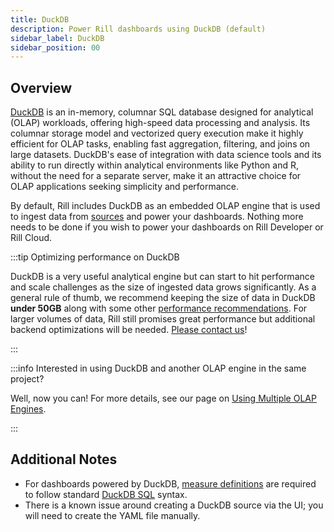 ```yaml
---
title: DuckDB
description: Power Rill dashboards using DuckDB (default)
sidebar_label: DuckDB
sidebar_position: 00
---
```


## Overview

[DuckDB](https://duckdb.org/why_duckdb.html) is an in-memory, columnar SQL database designed for analytical (OLAP) workloads, offering high-speed data processing and analysis. Its columnar storage model and vectorized query execution make it highly efficient for OLAP tasks, enabling fast aggregation, filtering, and joins on large datasets. DuckDB's ease of integration with data science tools and its ability to run directly within analytical environments like Python and R, without the need for a separate server, make it an attractive choice for OLAP applications seeking simplicity and performance.

By default, Rill includes DuckDB as an embedded OLAP engine that is used to ingest data from [sources](/connect/connector/) and power your dashboards. Nothing more needs to be done if you wish to power your dashboards on Rill Developer or Rill Cloud.

:::tip Optimizing performance on DuckDB

DuckDB is a very useful analytical engine but can start to hit performance and scale challenges as the size of ingested data grows significantly. As a general rule of thumb, we recommend keeping the size of data in DuckDB **under 50GB** along with some other [performance recommendations](/deploy/performance). For larger volumes of data, Rill still promises great performance but additional backend optimizations will be needed. [Please contact us](/contact)!

:::

:::info Interested in using DuckDB and another OLAP engine in the same project?

Well, now you can! For more details, see our page on [Using Multiple OLAP Engines](/connect/olap/multiple-olap).

:::

## Additional Notes

- For dashboards powered by DuckDB, [measure definitions](/build/metrics-view/#measures) are required to follow standard [DuckDB SQL](https://duckdb.org/docs/sql/introduction) syntax.
- There is a known issue around creating a DuckDB source via the UI; you will need to create the YAML file manually.